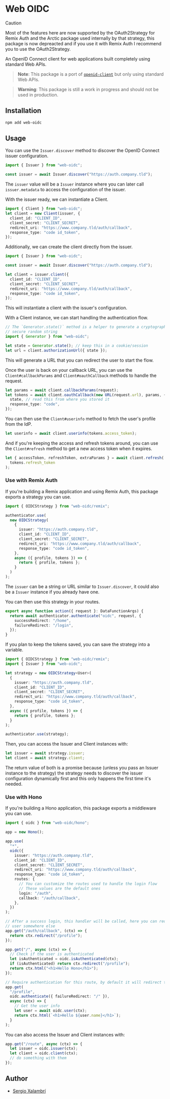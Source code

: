 # Web OIDC

> [!CAUTION]
> Most of the features here are now supported by the OAuth2Strategy for Remix Auth and the Arctic package used internally by that strategy, this package is now depreacted and if you use it with Remix Auth I recommend you to use the OAuth2Strategy.

An OpenID Connect client for web applications built completely using standard Web APIs.

> **Note**: This package is a port of [`openid-client`](https://github.com/panva/node-openid-client) but only using standard Web APIs.

> **Warning**: This package is still a work in progress and should not be used in production.

## Installation

```sh
npm add web-oidc
```

## Usage

You can use the `Issuer.discover` method to discover the OpenID Connect issuer configuration.

```ts
import { Issuer } from "web-oidc";

const issuer = await Issuer.discover("https://auth.company.tld");
```

The `issuer` value will be a `Issuer` instance where you can later call `issuer.metadata` to access the configuration of the issuer.

With the issuer ready, we can instantiate a Client.

```ts
import { Client } from "web-oidc";
let client = new Client(issuer, {
  client_id: "CLIENT_ID",
  client_secret: "CLIENT_SECRET",
  redirect_uri: "https://www.company.tld/auth/callback",
  response_type: "code id_token",
});
```

Additionally, we can create the client directly from the issuer.

```ts
import { Issuer } from "web-oidc";

const issuer = await Issuer.discover("https://auth.company.tld");

let client = issuer.client({
  client_id: "CLIENT_ID",
  client_secret: "CLIENT_SECRET",
  redirect_uri: "https://www.company.tld/auth/callback",
  response_type: "code id_token",
});
```

This will instantiate a client with the issuer's configuration.

With a Client instance, we can start handling the authentication flow.

```ts
// The `Generator.state()` method is a helper to generate a cryptographically
// secure random string
import { Generator } from "web-oidc";

let state = Generator.state(); // keep this in a cookie/session
let url = client.authorizationUrl({ state });
```

This will generate a URL that you can redirect the user to start the flow.

Once the user is back on your callback URL, you can use the `Client#callbackParams` and `Client#oauthCallback` methods to handle the request.

```ts
let params = await client.callbackParams(request);
let tokens = await client.oauthCallback(new URL(request.url), params, {
  state, // read this from where you stored it
  response_type: "code",
});
```

You can then use the `Client#userinfo` method to fetch the user's profile from the IdP.

```ts
let userinfo = await client.userinfo(tokens.access_token);
```

And if you're keeping the access and refresh tokens around, you can use the `Client#refresh` method to get a new access token when it expires.

```ts
let { accessToken, refreshToken, extraParams } = await client.refresh(
  tokens.refresh_token
);
```

### Use with Remix Auth

If you're building a Remix application and using Remix Auth, this package exports a strategy you can use.

```ts
import { OIDCStrategy } from "web-oidc/remix";

authenticator.use(
  new OIDCStrategy(
    {
      issuer: "https://auth.company.tld",
      client_id: "CLIENT_ID",
      client_secret: "CLIENT_SECRET",
      redirect_uri: "https://www.company.tld/auth/callback",
      response_type: "code id_token",
    },
    async ({ profile, tokens }) => {
      return { profile, tokens };
    }
  )
);
```

The `issuer` can be a string or URL similar to `Issuer.discover`, it could also be a `Issuer` instance if you already have one.

You can then use this strategy in your routes.

```ts
export async function action({ request }: DataFunctionArgs) {
  return await authenticator.authenticate("oidc", request, {
    successRedirect: "/home",
    failureRedirect: "/login",
  });
}
```

If you plan to keep the tokens saved, you can save the strategy into a variable.

```ts
import { OIDCStrategy } from "web-oidc/remix";
import { Issuer } from "web-oidc";

let strategy = new OIDCStrategy<User>(
  {
    issuer: "https://auth.company.tld",
    client_id: "CLIENT_ID",
    client_secret: "CLIENT_SECRET",
    redirect_uri: "https://www.company.tld/auth/callback",
    response_type: "code id_token",
  },
  async ({ profile, tokens }) => {
    return { profile, tokens };
  }
);

authenticator.use(strategy);
```

Then, you can access the Issuer and Client instances with:

```ts
let issuer = await strategy.issuer;
let client = await strategy.client;
```

The return value of both is a promise because (unless you pass an Issuer instance to the strategy) the strategy needs to discover the issuer configuration dynamically first and this only happens the first time it's needed.

### Use with Hono

If you're building a Hono application, this package exports a middleware you can use.

```ts
import { oidc } from "web-oidc/hono";

app = new Hono();

app.use(
  "*",
  oidc({
    issuer: "https://auth.company.tld",
    client_id: "CLIENT_ID",
    client_secret: "CLIENT_SECRET",
    redirect_uri: "https://www.company.tld/auth/callback",
    response_type: "code id_token",
    routes: {
      // You can customize the routes used to handle the login flow
      // These values are the default ones
      login: "/auth",
      callback: "/auth/callback",
    },
  })
);

// After a success login, this handler will be called, here you can redirect the
// user somewhere else
app.get("/auth/callback", (ctx) => {
  return ctx.redirect("/profile");
});

app.get("/", async (ctx) => {
  // Check if the user is authenticated
  let isAuthenticated = oidc.isAuthenticated(ctx);
  if (isAuthenticated) return ctx.redirect("/profile");
  return ctx.html("<h1>Hello Hono</h1>");
});

// Require authentication for this route, by default it will redirect to routes.login
app.get(
  "/profile",
  oidc.authenticate({ failureRedirect: "/" }),
  async (ctx) => {
    // Get the user info
    let user = await oidc.user(ctx);
    return ctx.html(`<h1>Hello ${user.name}</h1>`);
  }
);
```

You can also access the Issuer and Client instances with:

```ts
app.get("/route", async (ctx) => {
  let issuer = oidc.issuer(ctx);
  let client = oidc.client(ctx);
  // do something with them
});
```

## Author

- [Sergio Xalambrí](https://sergiodxa.com)
